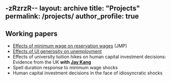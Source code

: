 -zRzrzR--
layout: archive
title: "Projects"
permalink: /projects/
author_profile: true
---

## Working papers
  - [Effects of minimum wage on reservation wages](/files/research_projects/JMP/JMP_draft.pdf)
(JMP)
  - [Effects of UI generosity on unemployment](/files/research_projects/SYP/fnl_drft.pdf)
  - Effects of university tuition hikes on human capital investment decisions: Evidence from the UK __with [Jay Kang](https://www.hyunjaekang.com/)__
  - Spell duration response to minimum wage shocks
  - Human capital investment decisions in the face of idiosyncratic shocks

<!--
## Selected Peer-Reviewed Papers

{% for post in site.selected reversed %}
  {% include archive-single-research.html %}
{% endfor %}

## Other Publications

{% for post in site.research reversed %}
  {% include archive-single-research.html %}
{% endfor %}

## Working Papers

{% for post in site.workingpapers reversed %}
  {% include archive-single-research.html %}
{% endfor %} -->
